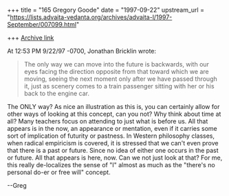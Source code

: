 +++
title = "165 Gregory Goode"
date = "1997-09-22"
upstream_url = "https://lists.advaita-vedanta.org/archives/advaita-l/1997-September/007099.html"

+++
[Archive link](https://lists.advaita-vedanta.org/archives/advaita-l/1997-September/007099.html)

At 12:53 PM 9/22/97 -0700, Jonathan Bricklin wrote:

>The only way we can move into the future is backwards, with our eyes facing
>the direction opposite from that toward which we are moving, seeing the
>next moment only after we have passed through it, just as scenery comes to
>a train passenger sitting with her or his back to the engine car.

The ONLY way?  As nice an illustration as this is, you can certainly allow
for other ways of looking at this concept, can you not?  Why think about
time at all?  Many teachers focus on attending to just what is before us.
All that appears is in the now, an appearance or mentation, even if it
carries some sort of implication of futurity or pastness.  In Western
philosophy classes, when radical empiricism is covered, it is stressed that
we can't even prove that there is a past or future.  Since no idea of
either one occurs in the past or future.  All that appears is here, now.
Can we not just look at that?  For me, this really de-localizes the sense
of "I" almost as much as the "there's no personal do-er or free will" concept.

--Greg

